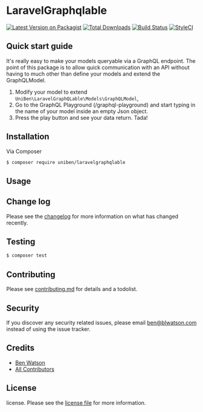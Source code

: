 # LaravelGraphqlable

[![Latest Version on Packagist][ico-version]][link-packagist]
[![Total Downloads][ico-downloads]][link-downloads]
[![Build Status][ico-travis]][link-travis]
[![StyleCI][ico-styleci]][link-styleci]

## Quick start guide

It's really easy to make your models queryable via  a GraphQL endpoint. The point of this package is to allow quick communication with an API without having to much other than define your models and extend the GraphQLModel.

1. Modify your model to extend `UniBen\LaravelGraphQLable\Models\GraphQLModel`,
2. Go to the GraphQL Playground (/graphql-playground) and start typing in the name of your model inside an empty Json object.
3. Press the play button and see your data return. Tada!

## Installation

Via Composer

``` bash
$ composer require uniben/laravelgraphqlable
```

## Usage

## Change log

Please see the [changelog](changelog.md) for more information on what has changed recently.

## Testing

``` bash
$ composer test
```

## Contributing

Please see [contributing.md](contributing.md) for details and a todolist.

## Security

If you discover any security related issues, please email ben@blwatson.com instead of using the issue tracker.

## Credits

- [Ben Watson][link-author]
- [All Contributors][link-contributors]

## License

license. Please see the [license file](license.md) for more information.

[ico-version]: https://img.shields.io/packagist/v/uniben/laravelgraphqlable.svg?style=flat-square
[ico-downloads]: https://img.shields.io/packagist/dt/uniben/laravelgraphqlable.svg?style=flat-square
[ico-travis]: https://img.shields.io/travis/uniben/laravelgraphqlable/master.svg?style=flat-square
[ico-styleci]: https://styleci.io/repos/12345678/shield

[link-packagist]: https://packagist.org/packages/uniben/laravelgraphqlable
[link-downloads]: https://packagist.org/packages/uniben/laravelgraphqlable
[link-travis]: https://travis-ci.org/uniben/laravelgraphqlable
[link-styleci]: https://styleci.io/repos/12345678
[link-author]: https://github.com/uniben
[link-contributors]: ../../contributors]